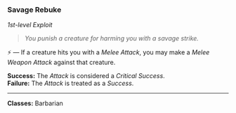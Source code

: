 ### Savage Rebuke
*1st-level Exploit*  

> *You punish a creature for harming you with a savage strike.*

⚡ — If a creature hits you with a *Melee Attack*, you may make a *Melee Weapon Attack* against that creature.

**Success:** The *Attack* is considered a *Critical Success*.  
**Failure:** The *Attack* is treated as a *Success*.  

---

**Classes:** Barbarian
